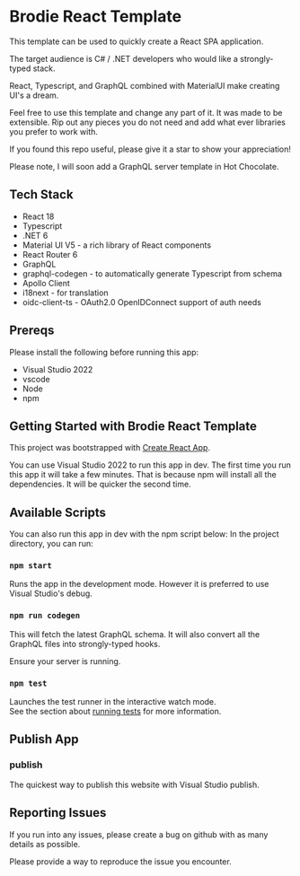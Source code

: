 # Brodie React Template

This template can be used to quickly create a React SPA application.

The target audience is C# / .NET developers who would like a strongly-typed stack.

React, Typescript, and GraphQL combined with MaterialUI make creating UI's a dream.

Feel free to use this template and change any part of it.  It was made to be extensible. 
Rip out any pieces you do not need and add what ever libraries you prefer to work with.

If you found this repo useful, please give it a star to show your appreciation!

Please note, I will soon add a GraphQL server template in Hot Chocolate.

## Tech Stack

 * React 18
 * Typescript
 * .NET 6
 * Material UI V5 - a rich library of React components
 * React Router 6
 * GraphQL
 * graphql-codegen - to automatically generate Typescript from schema
 * Apollo Client 
 * i18next - for translation
 * oidc-client-ts - OAuth2.0 OpenIDConnect support of auth needs

## Prereqs

Please install the following before running this app:

 * Visual Studio 2022
 * vscode
 * Node
 * npm

## Getting Started with Brodie React Template

This project was bootstrapped with [Create React App](https://github.com/facebook/create-react-app).

You can use Visual Studio 2022 to run this app in dev. The first time you run 
this app it will take a few minutes.  That is because npm will install all the dependencies. 
It will be quicker the second time.

## Available Scripts

You can also run this app in dev with the npm script below: 
In the project directory, you can run:

### `npm start`

Runs the app in the development mode. However it is preferred to use Visual Studio's debug.

### `npm run codegen`

This will fetch the latest GraphQL schema.  It will also convert all the GraphQL files into strongly-typed hooks.

Ensure your server is running.

### `npm test`

Launches the test runner in the interactive watch mode.\
See the section about [running tests](https://facebook.github.io/create-react-app/docs/running-tests) for more information.


## Publish App

### publish

The quickest way to publish this website with Visual Studio publish.

## Reporting Issues

If you run into any issues, please create a bug on github with as many details as possible.

Please provide a way to reproduce the issue you encounter.

